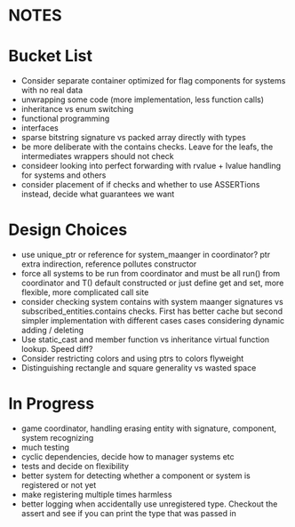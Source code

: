 # NOTES

# Bucket List
- Consider separate container optimized for flag components for systems with no real data
- unwrapping some code (more implementation, less function calls)
- inheritance vs enum switching
- functional programming 
- interfaces 
- sparse bitstring signature vs packed array directly with types
- be more deliberate with the contains checks. Leave for the leafs, the intermediates wrappers should not check
- consideer looking into perfect forwarding with rvalue + lvalue handling for systems and others
- consider placement of if checks and whether to use ASSERTions instead, decide what guarantees we want

# Design Choices
- use unique_ptr or reference for system_maanger in coordinator? ptr extra indirection, reference pollutes constructor
- force all systems to be run from coordinator and must be all run() from coordinator 
and T() default constructed or just define get and set, more flexible, more complicated call site
- consider checking system contains with system maanger signatures vs subscribed_entities.contains checks. 
First has better cache but second simpler implementation with different cases cases considering dynamic adding / deleting
- Use static_cast and member function vs inheritance virtual function lookup. Speed diff?
- Consider restricting colors and using ptrs to colors flyweight
- Distinguishing rectangle and square generality vs wasted space

# In Progress
- game coordinator, handling erasing entity with signature, component, system recognizing
- much testing
- cyclic dependencies, decide how to manager systems etc
- tests and decide on flexibility
- better system for detecting whether a component or system is registered or not yet
- make registering multiple times harmless
- better logging when accidentally use unregistered type. Checkout the assert 
and see if you can print the type that was passed in






